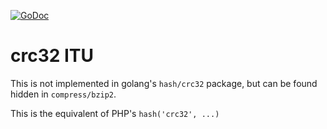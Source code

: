 [![GoDoc](https://godoc.org/github.com/KarpelesLab/crc32itu?status.svg)](https://godoc.org/github.com/KarpelesLab/crc32itu)

# crc32 ITU

This is not implemented in golang's `hash/crc32` package, but can be found hidden in `compress/bzip2`.

This is the equivalent of PHP's `hash('crc32', ...)`

